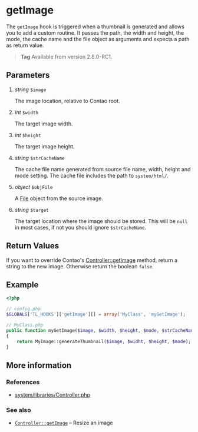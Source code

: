 # getImage

The `getImage` hook is triggered when a thumbnail is generated and allows you to
add a custom routine. It passes the path, the width and height, the mode, the
cache name and the file object as arguments and expects a path as return value.

> **Tag** Available from version 2.8.0-RC1.


## Parameters

1. *string* `$image`

    The image location, relative to Contao root.

2. *int* `$width`

    The target image width.

3. *int* `$height`

    The target image height.

4. *string* `$strCacheName`

    The cache file name generated from source file name, width, height and mode
    setting. The cache file includes the path to `system/html/`.

5. *object* `$objFile`

    A [File](../api/File.md) object from the source image.

6. *string* `$target`

    The target location where the image should be stored. This will be `null` in
    most cases, if not you should ignore `$strCacheName`.


## Return Values

If you want to override Contao's [Controller::getImage](../api/Controller/getImage.md)
method, return a string to the new image. Otherwise return the boolean `false`.


## Example

```php
<?php

// config.php
$GLOBALS['TL_HOOKS']['getImage'][] = array('MyClass', 'myGetImage');

// MyClass.php
public function myGetImage($image, $width, $height, $mode, $strCacheName, $objFile, $target)
{
    return MyImage::generateThumbnail($image, $widht, $height, $mode);
}
```


## More information


### References

- [system/libraries/Controller.php](https://github.com/contao/core/blob/2.11.7/system/libraries/Controller.php#L993)


### See also

- [`Controller::getImage`](../api/Controller/getImage.md) – Resize an image

